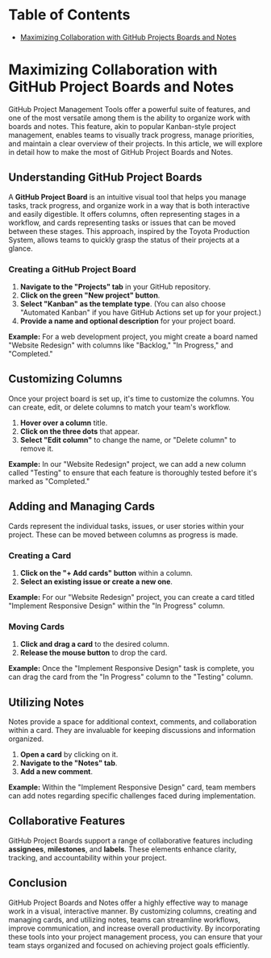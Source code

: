 # Table of Contents
- [Maximizing Collaboration with GitHub Projects Boards and Notes](#maximizing-collaboration-with-github-project-boards-and-notes)



# Maximizing Collaboration with GitHub Project Boards and Notes

GitHub Project Management Tools offer a powerful suite of features, and one of the most versatile among them is the ability to organize work with boards and notes. This feature, akin to popular Kanban-style project management, enables teams to visually track progress, manage priorities, and maintain a clear overview of their projects. In this article, we will explore in detail how to make the most of GitHub Project Boards and Notes.

## Understanding GitHub Project Boards

A **GitHub Project Board** is an intuitive visual tool that helps you manage tasks, track progress, and organize work in a way that is both interactive and easily digestible. It offers columns, often representing stages in a workflow, and cards representing tasks or issues that can be moved between these stages. This approach, inspired by the Toyota Production System, allows teams to quickly grasp the status of their projects at a glance.

### Creating a GitHub Project Board

1. **Navigate to the "Projects" tab** in your GitHub repository.
2. **Click on the green "New project" button**.
3. **Select "Kanban" as the template type**. (You can also choose "Automated Kanban" if you have GitHub Actions set up for your project.)
4. **Provide a name and optional description** for your project board.

**Example:**
For a web development project, you might create a board named "Website Redesign" with columns like "Backlog," "In Progress," and "Completed."

## Customizing Columns

Once your project board is set up, it's time to customize the columns. You can create, edit, or delete columns to match your team's workflow.

1. **Hover over a column** title.
2. **Click on the three dots** that appear.
3. **Select "Edit column"** to change the name, or "Delete column" to remove it.

**Example:**
In our "Website Redesign" project, we can add a new column called "Testing" to ensure that each feature is thoroughly tested before it's marked as "Completed."

## Adding and Managing Cards

Cards represent the individual tasks, issues, or user stories within your project. These can be moved between columns as progress is made.

### Creating a Card

1. **Click on the "+ Add cards" button** within a column.
2. **Select an existing issue or create a new one**.

**Example:**
For our "Website Redesign" project, you can create a card titled "Implement Responsive Design" within the "In Progress" column.

### Moving Cards

1. **Click and drag a card** to the desired column.
2. **Release the mouse button** to drop the card.

**Example:**
Once the "Implement Responsive Design" task is complete, you can drag the card from the "In Progress" column to the "Testing" column.

## Utilizing Notes

Notes provide a space for additional context, comments, and collaboration within a card. They are invaluable for keeping discussions and information organized.

1. **Open a card** by clicking on it.
2. **Navigate to the "Notes" tab**.
3. **Add a new comment**.

**Example:**
Within the "Implement Responsive Design" card, team members can add notes regarding specific challenges faced during implementation.

## Collaborative Features

GitHub Project Boards support a range of collaborative features including **assignees**, **milestones**, and **labels**. These elements enhance clarity, tracking, and accountability within your project.

## Conclusion

GitHub Project Boards and Notes offer a highly effective way to manage work in a visual, interactive manner. By customizing columns, creating and managing cards, and utilizing notes, teams can streamline workflows, improve communication, and increase overall productivity. By incorporating these tools into your project management process, you can ensure that your team stays organized and focused on achieving project goals efficiently.
